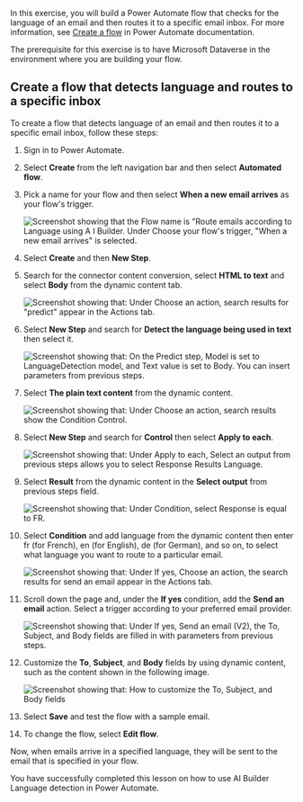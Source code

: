 In this exercise, you will build a Power Automate flow that checks for the language of an email and then routes it to a specific email inbox. For more information, see [Create a flow](/power-automate/desktop-flows/create-flow?azure-portal=true) in Power Automate documentation.

The prerequisite for this exercise is to have Microsoft Dataverse in the environment where you are building your flow.

## Create a flow that detects language and routes to a specific inbox

To create a flow that detects language of an email and then routes it to a specific email inbox, follow these steps:

1. Sign in to Power Automate.

2. Select **Create** from the left navigation bar and then select **Automated flow**.

3. Pick a name for your flow and then select **When a new email arrives** as your flow's trigger.

    ![Screenshot showing that the Flow name is "Route emails according to Language using A I Builder. Under Choose your flow's trigger, "When a new email arrives" is selected.](../media/image-1.png)

4. Select **Create** and then **New Step**.

5. Search for the connector content conversion, select **HTML to text** and select **Body** from the dynamic content tab.

    ![Screenshot showing that: Under Choose an action, search results for "predict" appear in the Actions tab.](../media/image-2.jpg)

6. Select **New Step** and search for **Detect the language being used in text** then select it.

    ![Screenshot showing that: On the Predict step, Model is set to LanguageDetection model, and Text value is set to Body. You can insert parameters from previous steps.](../media/image-3.jpg)

7. Select **The plain text content** from the dynamic content.

    ![Screenshot showing that: Under Choose an action, search results show the Condition Control.](../media/image-4.jpg)

8. Select **New Step** and search for **Control** then select **Apply to each**.

    ![Screenshot showing that: Under Apply to each, Select an output from previous steps allows you to select Response Results Language.](../media/image-5.jpg)

9. Select **Result** from the dynamic content in the **Select output** from previous steps field.

    ![Screenshot showing that: Under Condition, select Response is equal to FR.](../media/image-6.jpg)

10. Select **Condition** and add language from the dynamic content then enter fr (for French), en (for English), de (for German), and so on, to select what language you want to route to a particular email.

    ![Screenshot showing that: Under If yes, Choose an action, the search results for send an email appear in the Actions tab.](../media/image-7.jpg)

11. Scroll down the page and, under the **If yes** condition, add the **Send an email** action. Select a trigger according to your preferred email provider.

    ![Screenshot showing that: Under If yes, Send an email (V2), the To, Subject, and Body fields are filled in with parameters from previous steps.](../media/image-8.jpg)

12. Customize the **To**, **Subject**, and **Body** fields by using dynamic content, such as the content shown in the following image.

    ![Screenshot showing that: How to customize the **To**, **Subject**, and **Body** fields](../media/image-9.jpg)

13. Select **Save** and test the flow with a sample email.

14. To change the flow, select **Edit flow**.

Now, when emails arrive in a specified language, they will be sent to the email that is specified in your flow.

You have successfully completed this lesson on how to use AI Builder Language detection in Power Automate.
